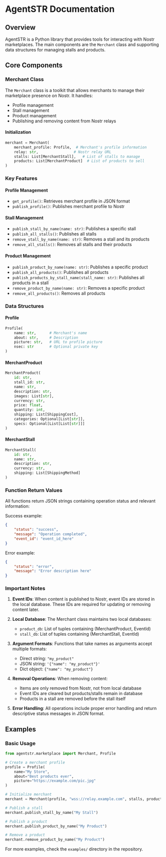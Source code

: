# AgentSTR Documentation

## Overview
AgentSTR is a Python library that provides tools for interacting with Nostr marketplaces. The main components are the `Merchant` class and supporting data structures for managing stalls and products.

## Core Components

### Merchant Class
The `Merchant` class is a toolkit that allows merchants to manage their marketplace presence on Nostr. It handles:
- Profile management
- Stall management
- Product management
- Publishing and removing content from Nostr relays

#### Initialization
```python
merchant = Merchant(
    merchant_profile: Profile,  # Merchant's profile information
    relay: str,                # Nostr relay URL
    stalls: List[MerchantStall],   # List of stalls to manage
    products: List[MerchantProduct]  # List of products to sell
)
```

### Key Features

#### Profile Management
- `get_profile()`: Retrieves merchant profile in JSON format
- `publish_profile()`: Publishes merchant profile to Nostr

#### Stall Management
- `publish_stall_by_name(name: str)`: Publishes a specific stall
- `publish_all_stalls()`: Publishes all stalls
- `remove_stall_by_name(name: str)`: Removes a stall and its products
- `remove_all_stalls()`: Removes all stalls and their products

#### Product Management
- `publish_product_by_name(name: str)`: Publishes a specific product
- `publish_all_products()`: Publishes all products
- `publish_products_by_stall_name(stall_name: str)`: Publishes all products in a stall
- `remove_product_by_name(name: str)`: Removes a specific product
- `remove_all_products()`: Removes all products

### Data Structures

#### Profile
```python
Profile(
    name: str,      # Merchant's name
    about: str,     # Description
    picture: str,   # URL to profile picture
    nsec: str       # Optional private key
)
```

#### MerchantProduct
```python
MerchantProduct(
    id: str,
    stall_id: str,
    name: str,
    description: str,
    images: List[str],
    currency: str,
    price: float,
    quantity: int,
    shipping: List[ShippingCost],
    categories: Optional[List[str]],
    specs: Optional[List[List[str]]]
)
```

#### MerchantStall
```python
MerchantStall(
    id: str,
    name: str,
    description: str,
    currency: str,
    shipping: List[ShippingMethod]
)
```

### Function Return Values
All functions return JSON strings containing operation status and relevant information:

Success example:
```json
{
    "status": "success",
    "message": "Operation completed",
    "event_id": "event_id_here"
}
```

Error example:
```json
{
    "status": "error",
    "message": "Error description here"
}
```

### Important Notes

1. **Event IDs**: When content is published to Nostr, event IDs are stored in the local database. These IDs are required for updating or removing content later.

2. **Local Database**: The Merchant class maintains two local databases:
   - `product_db`: List of tuples containing (MerchantProduct, EventId)
   - `stall_db`: List of tuples containing (MerchantStall, EventId)

3. **Argument Formats**: Functions that take names as arguments accept multiple formats:
   - Direct string: `"my_product"`
   - JSON string: `'{"name": "my_product"}'`
   - Dict object: `{"name": "my_product"}`

4. **Removal Operations**: When removing content:
   - Items are only removed from Nostr, not from local database
   - Event IDs are cleared but products/stalls remain in database
   - Products in a stall are removed before the stall itself

5. **Error Handling**: All operations include proper error handling and return descriptive status messages in JSON format.

## Examples

### Basic Usage
```python
from agentstr.marketplace import Merchant, Profile

# Create a merchant profile
profile = Profile(
    name="My Store",
    about="Best products ever",
    picture="https://example.com/pic.jpg"
)

# Initialize merchant
merchant = Merchant(profile, "wss://relay.example.com", stalls, products)

# Publish a stall
merchant.publish_stall_by_name("My Stall")

# Publish a product
merchant.publish_product_by_name("My Product")

# Remove a product
merchant.remove_product_by_name("My Product")
```

For more examples, check the `examples/` directory in the repository.
